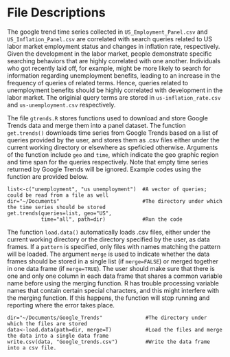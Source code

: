 # File Descriptions

The google trend time series collected in `US_Employment_Panel.csv` and `US_Inflation_Panel.csv` are correlated with search queries related to US labor market employment status and changes in inflation rate, respectively. Given the development in the labor market, people demonstrate specific searching behaviors that are highly correlated with one another. Individuals who got recently laid off, for example, might be more likely to search for information regarding unemployment benefits, leading to an increase in the frequency of queries of related terms. Hence, queries related to unemployment benefits should be highly correlated with development in the labor market. The originial query terms are stored in `us-inflation_rate.csv` and `us-unemployment.csv` respectively.



The file `gtrends.R` stores functions used to download and store Google Trends data and merge them into a panel dataset. The function `get.trends()` downloads time series from Google Trends based on a list of queries provided by the user, and stores them as .csv files either under the current working directory or elsewhere as speficied otherwise. Arguments of the function include `geo` and `time`, which indicate the geo graphic region and time span for the queries respectively. Note that empty time series returned by Google Trends will be ignored. Example codes using the function are provided below. 

```
list<-c("unemployment", "us unemployment")  #A vector of queries; could be read from a file as well
dir="~/Documents"                           #The directory under which the time series should be stored
get.trends(queries=list, geo="US", 
           time="all", path=dir)            #Run the code
```

The function `load.data()` automatically loads .csv files, either under the current working directory or the directory specified by the user, as data frames. If a `pattern` is specified, only files with names matching the pattern will be loaded. The argument `merge` is used to indicate whether the data frames should be stored in a single list (if `merge=FALSE`) or merged together in one data frame (if `merge=TRUE`). The user should make sure that there is one and only one column in each data frame that shares a common variable name before using the merging function. R has trouble processing variable names that contain certain special characters, and this might interfere with the merging function. If this happens, the function will stop running and reporting where the error takes place. 

```
dir="~/Documents/Google_Trends"              #The directory under which the files are stored
data<-load.data(path=dir, merge=T)           #Load the files and merge the data into a single data frame
write.csv(data, "Google_trends.csv")         #Write the data frame into a csv file.
```